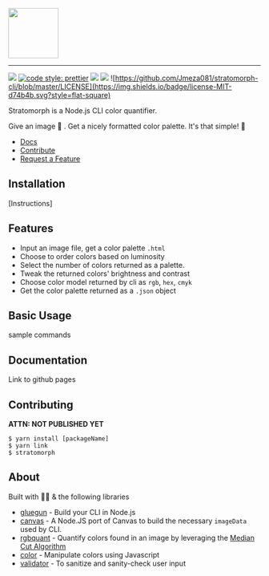 <p align="left">
  <img
    src="https://user-images.githubusercontent.com/16481834/50459026-34787a80-092d-11e9-84d2-0311eb136604.png"
    height="100"
  />
</p>

---
![](https://img.shields.io/badge/min%20node%20version-v7.6%2B-%185f73.svg?style=flat-square)
[![code style: prettier](https://img.shields.io/badge/code_style-prettier-ff69b4.svg?style=flat-square&colorB=185f73)](https://github.com/prettier/prettier)
![](https://img.shields.io/github/stars/jmeza081/stratomorph-cli.svg?label=Stars&style=flat-square&colorB=d74b4b)
![](https://img.shields.io/github/issues-raw/jmeza081/stratomorph-cli.svg?style=flat-square&colorB=185f73)
![https://github.com/Jmeza081/stratomorph-cli/blob/master/LICENSE](https://img.shields.io/badge/license-MIT-d74b4b.svg?style=flat-square)


Stratomorph is a Node.js CLI color quantifier.

Give an image 🌄 . Get a nicely formatted color palette. It's that simple! 🎨
- [Docs](https://github.com/Jmeza081/stratomorph-cli/blob/master/docs/commands.md)
- [Contribute](https://github.com/Jmeza081/stratomorph-cli#contributing)
- [Request a Feature](https://github.com/Jmeza081/stratomorph-cli/issues/new)


## Installation

[Instructions]

## Features

- Input an image file, get a color palette `.html`
- Choose to order colors based on luminosity
- Select the number of colors returned as a palette.
- Tweak the returned colors' brightness and contrast
- Choose color model returned by cli as `rgb`, `hex`, `cmyk`
- Get the color palette returned as a `.json` object

## Basic Usage

sample commands

## Documentation

Link to github pages

## Contributing
**ATTN: NOT PUBLISHED YET**
```
$ yarn install [packageName]
$ yarn link
$ stratomorph
```

## About

Built with 💪🏽 & the following libraries

- [gluegun](https://github.com/infinitered/gluegun/) - Build your CLI in Node.js
- [canvas](https://www.npmjs.com/package/canvas) - A Node.JS port of Canvas to build the necessary `imageData` used by CLI.
- [rgbquant](https://github.com/leeoniya/RgbQuant.js) - Quantify colors found in an image by leveraging the [Median Cut Algorithm](https://en.wikipedia.org/wiki/Median_cut)
- [color](https://github.com/Qix-/color) - Manipulate colors using Javascript
- [validator](https://github.com/chriso/validator.js) - To sanitize and sanity-check user input
